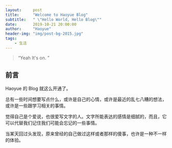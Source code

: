 ```yaml
---
layout:     post
title:      "Welcome to Haoyue Blog"
subtitle:   " \"Hello World, Hello Blog\""
date:       2019-10-21 20:00:00
author:     "Haoyue"
header-img: "img/post-bg-2015.jpg"
tags:
    - 生活
---
```


> “Yeah It's on. ”


## 前言

Haoyue 的 Blog 就这么开通了。

总有一些时间想要写点什么，或许是自己的心情，或许是最近的乱七八糟的想法，或许是一些跟学习相关的事情。

觉得自己是个爱说，也很爱写文字的人。文字所能表达的感情是细腻的，而且，它可以代替我们记住我们可能会忘记的一些事情。

当某天回过头发现，原来曾经的自己做过这样或者那样的傻事，也许是一种不一样的体验。

